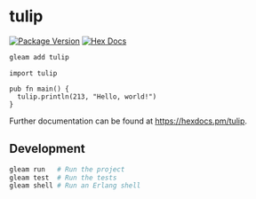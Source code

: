 # tulip

[![Package Version](https://img.shields.io/hexpm/v/tulip)](https://hex.pm/packages/tulip)
[![Hex Docs](https://img.shields.io/badge/hex-docs-ffaff3)](https://hexdocs.pm/tulip/)

```sh
gleam add tulip
```
```gleam
import tulip

pub fn main() {
  tulip.println(213, "Hello, world!")
}
```

Further documentation can be found at <https://hexdocs.pm/tulip>.

## Development

```sh
gleam run   # Run the project
gleam test  # Run the tests
gleam shell # Run an Erlang shell
```
